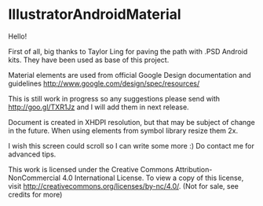 IllustratorAndroidMaterial
==========================
Hello!


First of all, big thanks to Taylor Ling
for paving the path with .PSD Android kits.
They have been used as base of this project.

Material elements are used from official Google Design documentation and guidelines
http://www.google.com/design/spec/resources/

This is still work in progress so any suggestions please send with http://goo.gl/TXR1Jz
and I will add them in next release.

Document is created in XHDPI resolution, but that may be subject of change in the future. When using elements from symbol library resize them 2x.

I wish this screen could scroll so I can write some more :) Do contact me for advanced tips.
 
This work is licensed under the Creative Commons Attribution-NonCommercial 4.0 International License. To view a copy of this license, visit http://creativecommons.org/licenses/by-nc/4.0/. (Not for sale, see credits for more)
